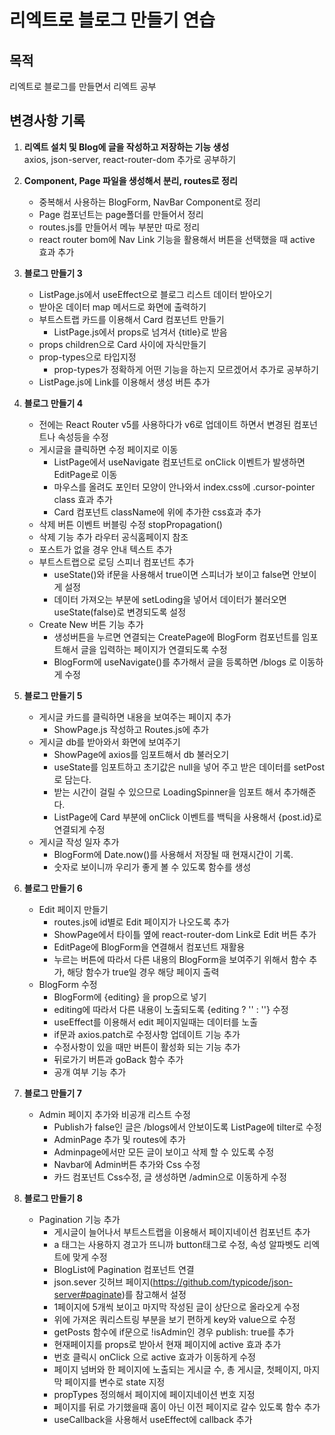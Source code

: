 # 리엑트로 블로그 만들기 연습

## 목적
리엑트로 블로그를 만들면서 리엑트 공부

## 변경사항 기록
1. **리엑트 설치 및 Blog에 글을 작성하고 저장하는 기능 생성**  
axios, json-server, react-router-dom 추가로 공부하기

2. **Component, Page 파일을 생성해서 분리, routes로 정리**  
    * 중복해서 사용하는 BlogForm, NavBar Component로 정리  
    * Page 컴포넌트는 page폴더를 만들어서 정리  
    * routes.js를 만들어서 메뉴 부분만 따로 정리  
    * react router bom에 Nav Link 기능을 활용해서 버튼을 선택했을 때 active 효과 추가

3. **블로그 만들기 3**  
    * ListPage.js에서 useEffect으로 블로그 리스트 데이터 받아오기  
    * 받아온 데이터 map 메서드로 화면에 출력하기  
    * 부트스트랩 카드를 이용해서 Card 컴포넌트 만들기  
        + ListPage.js에서 props로 넘겨서 {title}로 받음  
    * props children으로 Card 사이에 자식만들기  
    * prop-types으로 타입지정  
        + prop-types가 정확하게 어떤 기능을 하는지 모르겠어서 추가로 공부하기  
    * ListPage.js에 Link를 이용해서 생성 버튼 추가  

4. **블로그 만들기 4**
    * 전에는 React Router v5를 사용하다가 v6로 업데이트 하면서 변경된 컴포넌트나 속성등을 수정  
    * 게시글을 클릭하면 수정 페이지로 이동  
        + ListPage에서 useNavigate 컴포넌트로 onClick 이벤트가 발생하면 EditPage로 이동  
        + 마우스를 올려도 포인터 모양이 안나와서 index.css에 .cursor-pointer class 효과 추가  
        + Card 컴포넌트 className에 위에 추가한 css효과 추가  
    * 삭제 버튼 이벤트 버블링 수정 stopPropagation()  
    * 삭제 기능 추가 라우터 공식홈페이지 참조  
    * 포스트가 없을 경우 안내 텍스트 추가  
    * 부트스트랩으로 로딩 스피너 컴포넌트 추가  
        + useState()와 if문을 사용해서 true이면 스피너가 보이고 false면 안보이게 설정  
        + 데이터 가져오는 부분에 setLoding을 넣어서 데이터가 불러오면 useState(false)로 변경되도록 설정  
    * Create New 버튼 기능 추가
        + 생성버튼을 누르면 연결되는 CreatePage에 BlogForm 컴포넌트를 임포트해서 글을 입력하는 페이지가 연결되도록 수정  
        + BlogForm에 useNavigate()를 추가해서 글을 등록하면 /blogs 로 이동하게 수정  

5. **블로그 만들기 5**
    * 게시글 카드를 클릭하면 내용을 보여주는 페이지 추가  
        + ShowPage.js 작성하고 Routes.js에 추가  
    * 게시글 db를 받아와서 화면에 보여주기  
        + ShowPage에 axios를 임포트해서 db 불러오기  
        + useState를 임포트하고 초기값은 null을 넣어 주고 받은 데이터를 setPost로 담는다.  
        + 받는 시간이 걸릴 수 있으므로 LoadingSpinner을 임포트 해서 추가해준다.  
        + ListPage에 Card 부분에 onClick 이벤트를 백틱을 사용해서 {post.id}로 연결되게 수정  
    * 게시글 작성 일자 추가  
        + BlogForm에 Date.now()를 사용해서 저장될 때 현재시간이 기록.  
        + 숫자로 보이니까 우리가 좋게 볼 수 있도록 함수를 생성  

6. **블로그 만들기 6**
    * Edit 페이지 만들기  
        + routes.js에 id별로 Edit 페이지가 나오도록 추가  
        + ShowPage에서 타이틀 옆에 react-router-dom Link로 Edit 버튼 추가  
        + EditPage에 BlogForm을 연결해서 컴포넌트 재활용  
        + 누르는 버튼에 따라서 다른 내용의 BlogForm을 보여주기 위해서 함수 추가, 해당 함수가 true일 경우 해당 페이지 출력  
    * BlogForm 수정  
        + BlogForm에 {editing} 을 prop으로 넣기 
        + editing에 따라서 다른 내용이 노출되도록 {editing ? '' : ''} 수정  
        + useEffect를 이용해서 edit 페이지일때는 데이터를 노출  
        + if문과 axios.patch로 수정사항 업데이트 기능 추가  
        + 수정사항이 있을 때만 버튼이 활성화 되는 기능 추가  
        + 뒤로가기 버튼과 goBack 함수 추가  
        + 공개 여부 기능 추가  

7. **블로그 만들기 7**
    * Admin 페이지 추가와 비공개 리스트 수정  
        + Publish가 false인 글은 /blogs에서 안보이도록 ListPage에 tilter로 수정  
        + AdminPage 추가 및 routes에 추가  
        + Adminpage에서만 모든 글이 보이고 삭제 할 수 있도록 수정  
        + Navbar에 Admin버튼 추가와 Css 수정  
        + 카드 컴포넌트 Css수정, 글 생성하면 /admin으로 이동하게 수정  

8. **블로그 만들기 8**
    * Pagination 기능 추가  
        + 게시글이 늘어나서 부트스트랩을 이용해서 페이지네이션 컴포넌트 추가  
        + a 태그는 사용하지 경고가 뜨니까 button태그로 수정, 속성 알파벳도 리엑트에 맞게 수정  
        + BlogList에 Pagination 컴포넌트 연결  
        + json.sever 깃허브 페이지(https://github.com/typicode/json-server#paginate)를 참고해서 설정  
        + 1페이지에 5개씩 보이고 마지막 작성된 글이 상단으로 올라오게 수정  
        + 위에 가져온 쿼리스트링 부분을 보기 편하게 key와 value으로 수정  
        + getPosts 함수에 if문으로 !isAdmin인 경우 publish: true를 추가  
        + 현재페이지를 props로 받아서 현재 페이지에 active 효과 추가  
        + 번호 클릭시 onClick 으로 active 효과가 이동하게 수정  
        + 페이지 넘버와 한 페이지에 노출되는 게시글 수, 총 게시글, 첫페이지, 마지막 페이지를 변수로 state 지정  
        + propTypes 정의해서 페이지에 페이지네이션 번호 지정  
        + 페이지를 뒤로 가기했을때 홈이 아닌 이전 페이지로 갈수 있도록 함수 추가  
        + useCallback을 사용해서 useEffect에 callback 추가  